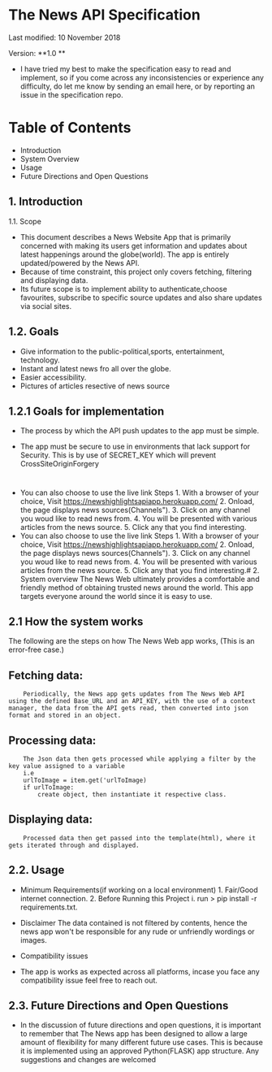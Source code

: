 # The News API Specification

Last modified: 10 November 2018

Version: **1.0 **

* I have tried my best to make the specification easy to read and implement, so if you come across any inconsistencies or experience any difficulty, do let me know by sending an email here, or by reporting an issue in the specification repo.

# Table of Contents

* Introduction
* System Overview
* Usage
* Future Directions and Open Questions
## 1. Introduction
1.1. Scope

* This document describes a News Website App that is primarily concerned with making its users get information and updates about latest happenings around the globe(world). The app is entirely updated/powered by the News API.
* Because of time constraint, this project only covers fetching, filtering and displaying data.
* Its future scope is to implement ability to authenticate,choose favourites, subscribe to specific source  updates and also share updates via social sites.

## 1.2. Goals

* Give information to the public-political,sports, entertainment, technology.
* Instant and latest news fro all over the globe.
* Easier accessibility.
* Pictures of articles resective of news source

## 1.2.1 Goals for implementation

+  The process by which the API push updates to the app must be simple.

+ The app must be secure to use in environments that lack support for Security. This is by use of SECRET_KEY which will prevent CrossSiteOriginForgery
#
* You can also choose to use the live link Steps 1. With a browser of your choice, Visit https://newshighlightsapiapp.herokuapp.com/ 2. Onload, the page displays news sources(Channels"). 3. Click on any channel you woud like to read news from. 4. You will be presented with various articles from the news source. 5. Click any that you find interesting.
* You can also choose to use the live link Steps 1. With a browser of your choice, Visit https://newshighlightsapiapp.herokuapp.com/ 2. Onload, the page displays news sources(Channels"). 3. Click on any channel you woud like to read news from. 4. You will be presented with various articles from the news source. 5. Click any that you find interesting.# 2. System overview
The News Web ultimately provides a comfortable and friendly method of obtaining trusted news around the world. This app targets everyone around the world since it is easy to use.

## 2.1 How the system works
The following are the steps on how The News Web app works, (This is an error-free case.)

   ## Fetching data:
        Periodically, the News app gets updates from The News Web API using the defined Base_URL and an API_KEY, with the use of a context manager, the data from the API gets read, then converted into json format and stored in an object.

  ## Processing data:
        The Json data then gets processed while applying a filter by the key value assigned to a variable
        i.e
        urlToImage = item.get('urlToImage)
        if urlToImage:
            create object, then instantiate it respective class.
  ## Displaying data:
        Processed data then get passed into the template(html), where it gets iterated through and displayed.
## 2.2. Usage

* Minimum Requirements(if working on a local environment) 1. Fair/Good internet connection. 2. Before Running this Project i. run > pip install -r requirements.txt.

* Disclaimer The data contained is not filtered by contents, hence the news app won't be responsible for any rude or unfriendly wordings or images.

* Compatibility issues

* The app is works as expected across all platforms, incase you face any compatibility issue feel free to reach out.

## 2.3. Future Directions and Open Questions

* In the discussion of future directions and open questions, it is important to remember that The News app has   been designed to allow a large amount of flexibility for many different future use cases. This is because it is implemented using an approved Python(FLASK) app structure. Any suggestions and changes are welcomed